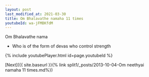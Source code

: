 ```yaml
---
layout: post
last_modified_at: 2021-03-30
title: Om Bhalavathe namaha 11 times
youtubeId: wa-jFMBKfdM
---
```

 
 
Om Bhalavathe nama 
 
 -  Who is of the form of devas who control strength 
 
  
 
  
 
 
 
 
 
 


{% include youtubePlayer.html id=page.youtubeId %}
 
[Next]({{ site.baseurl }}{% link  split1/_posts/2013-10-04-Om neethyai namaha 11 times.md%})
 
